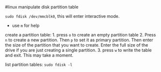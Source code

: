 #linux 
manipulate disk partition table

`sudo fdisk /dev/mmcblk0`, this will enter interactive mode.
- use `m`  for help

create a partition table:
	1. press `o` to create an empty partition table
	2. Press `n` to create a new partition. Then `p` to set it as primary partition. Then enter the size of the partition that you want to create. Enter the full size of the drive if you are just creating a single partition.
	3. press `w` to write the table and exit. This may take a moment.


list partition tables: `sudo fdisk -l`